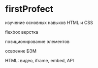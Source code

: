 # firstProfect

изучение основных навыков HTML и CSS

flexbox верстка

позиционирование элементов

освоение БЭМ

HTML: видео, iframe, embed, API
